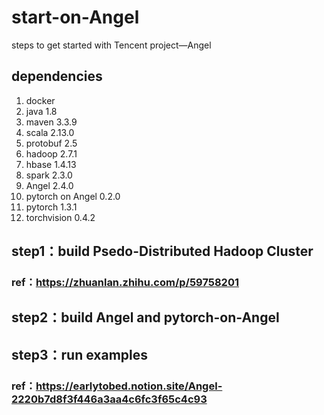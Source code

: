 # start-on-Angel
steps to get started with Tencent project—Angel

## dependencies
1. docker 
2. java 1.8
3. maven 3.3.9
4. scala 2.13.0
5. protobuf 2.5
6. hadoop 2.7.1
7. hbase 1.4.13
8. spark 2.3.0
9. Angel 2.4.0
10. pytorch on Angel 0.2.0
11. pytorch 1.3.1
12. torchvision 0.4.2

## step1：build Psedo-Distributed Hadoop Cluster
### ref：https://zhuanlan.zhihu.com/p/59758201

## step2：build Angel and pytorch-on-Angel

## step3：run examples
### ref：https://earlytobed.notion.site/Angel-2220b7d8f3f446a3aa4c6fc3f65c4c93
